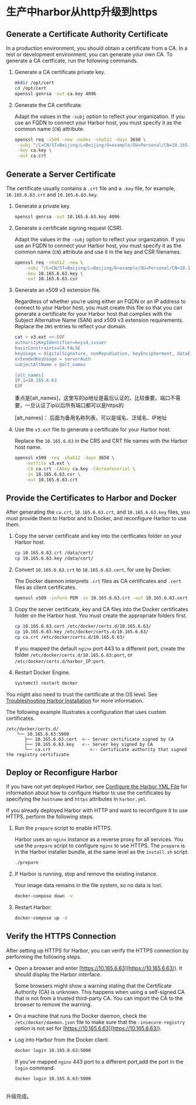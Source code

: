﻿# 生产中harbor从http升级到https

##  Generate a Certificate Authority Certificate

In a production environment, you should obtain a certificate from a CA. In a test or development environment, you can generate your own CA. To generate a CA certficate, run the following commands.

1. Generate a CA certificate private key.

   ```sh
   mkdir /opt/cert
   cd /opt/cert
   openssl genrsa -out ca.key 4096
   ```

2. Generate the CA certificate.

   Adapt the values in the `-subj` option to reflect your organization. If you use an FQDN to connect your Harbor host, you must specify it as the common name (`CN`) attribute.

   ```sh
   openssl req -x509 -new -nodes -sha512 -days 3650 \
    -subj "/C=CN/ST=Beijing/L=Beijing/O=example/OU=Personal/CN=10.165.6.63" \
    -key ca.key \
    -out ca.crt
   ```

## Generate a Server Certificate

The certificate usually contains a `.crt` file and a `.key` file, for example, `10.165.6.63.crt` and `10.165.6.63.key`.

1. Generate a private key.

   ```sh
   openssl genrsa -out 10.165.6.63.key 4096
   ```

2. Generate a certificate signing request (CSR).

   Adapt the values in the `-subj` option to reflect your organization. If you use an FQDN to connect your Harbor host, you must specify it as the common name (`CN`) attribute and use it in the key and CSR filenames.

   ```sh
   openssl req -sha512 -new \
       -subj "/C=CN/ST=Beijing/L=Beijing/O=example/OU=Personal/CN=10.165.6.63" \
       -key 10.165.6.63.key \
       -out 10.165.6.63.csr
   ```

3. Generate an x509 v3 extension file.

   Regardless of whether you’re using either an FQDN or an IP address to connect to your Harbor host, you must create this file so that you can generate a certificate for your Harbor host that complies with the Subject Alternative Name (SAN) and x509 v3 extension requirements. Replace the `DNS` entries to reflect your domain.

   ```sh
   cat > v3.ext <<-EOF
   authorityKeyIdentifier=keyid,issuer
   basicConstraints=CA:FALSE
   keyUsage = digitalSignature, nonRepudiation, keyEncipherment, dataEncipherment
   extendedKeyUsage = serverAuth
   subjectAltName = @alt_names
   
   [alt_names]
   IP.1=10.165.6.63
   EOF
   ```

     重点是[alt_names]，这里写的ip地址是最后认证的，比较重要。端口不需要，一旦认证了ip以后所有端口都可以是https的

   [alt_names]： 后面为备用名称列表，可以是域名、泛域名、IP地址

4. Use the `v3.ext` file to generate a certificate for your Harbor host.

   Replace the `10.165.6.63` in the CRS and CRT file names with the Harbor host name.

   ```sh
   openssl x509 -req -sha512 -days 3650 \
       -extfile v3.ext \
       -CA ca.crt -CAkey ca.key -CAcreateserial \
       -in 10.165.6.63.csr \
       -out 10.165.6.63.crt
   ```

## Provide the Certificates to Harbor and Docker

After generating the `ca.crt`, `10.165.6.63.crt`, and `10.165.6.63.key` files, you must provide them to Harbor and to Docker, and reconfigure Harbor to use them.

1. Copy the server certificate and key into the certficates folder on your Harbor host.

   ```sh
   cp 10.165.6.63.crt /data/cert/
   cp 10.165.6.63.key /data/cert/
   ```

2. Convert `10.165.6.63.crt` to `10.165.6.63.cert`, for use by Docker.

   The Docker daemon interprets `.crt` files as CA certificates and `.cert` files as client certificates.

   ```sh
   openssl x509 -inform PEM -in 10.165.6.63.crt -out 10.165.6.63.cert
   ```

3. Copy the server certificate, key and CA files into the Docker certificates folder on the Harbor host. You must create the appropriate folders first.

   ```sh
   cp 10.165.6.63.cert /etc/docker/certs.d/10.165.6.63/
   cp 10.165.6.63.key /etc/docker/certs.d/10.165.6.63/
   cp ca.crt /etc/docker/certs.d/10.165.6.63/
   ```

   If you mapped the default `nginx` port 443 to a different port, create the folder `/etc/docker/certs.d/10.165.6.63:port`, or `/etc/docker/certs.d/harbor_IP:port`.

4. Restart Docker Engine.

   ```sh
   systemctl restart docker
   ```

You might also need to trust the certificate at the OS level. See [Troubleshooting Harbor Installation](https://goharbor.io/docs/2.0.0/install-config/troubleshoot-installation/#https) for more information.

The following example illustrates a configuration that uses custom certificates.

```fallback
/etc/docker/certs.d/
    └── 10.165.6.63:5000
       ├── 10.165.6.63.cert  <-- Server certificate signed by CA
       ├── 10.165.6.63.key   <-- Server key signed by CA
       └── ca.crt               <-- Certificate authority that signed the registry certificate
```

## Deploy or Reconfigure Harbor

If you have not yet deployed Harbor, see [Configure the Harbor YML File](https://goharbor.io/docs/2.0.0/install-config/configure-yml-file/) for information about how to configure Harbor to use the certificates by specifying the `hostname` and `https` attributes in `harbor.yml`.

If you already deployed Harbor with HTTP and want to reconfigure it to use HTTPS, perform the following steps.

1. Run the `prepare` script to enable HTTPS.

   Harbor uses an `nginx` instance as a reverse proxy for all services. You use the `prepare` script to configure `nginx` to use HTTPS. The `prepare` is in the Harbor installer bundle, at the same level as the `install.sh` script.

   ```sh
   ./prepare
   ```

2. If Harbor is running, stop and remove the existing instance.

   Your image data remains in the file system, so no data is lost.

   ```sh
   docker-compose down -v
   ```

3. Restart Harbor:

   ```sh
   docker-compose up -d
   ```

## Verify the HTTPS Connection

After setting up HTTPS for Harbor, you can verify the HTTPS connection by performing the following steps.

- Open a browser and enter [https://10.165.6.63](https://10.165.6.63/). It should display the Harbor interface.

  Some browsers might show a warning stating that the Certificate Authority (CA) is unknown. This happens when using a self-signed CA that is not from a trusted third-party CA. You can import the CA to the browser to remove the warning.

- On a machine that runs the Docker daemon, check the `/etc/docker/daemon.json` file to make sure that the `-insecure-registry` option is not set for [https://10.165.6.63](https://10.165.6.63/).

- Log into Harbor from the Docker client.

  ```sh
  docker login 10.165.6.63:5000
  ```

  If you’ve mapped `nginx` 443 port to a different port,add the port in the `login` command.

  ```sh
  docker login 10.165.6.63:5000
  ```

## 

升级完成。